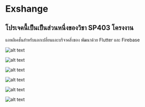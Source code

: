 # Exshange

## โปรเจคนี้เป็นเป็นส่วนหนึ่งของวิชา SP403 โครงงาน

แอพลิเคชั่นสำหรับแลกเปลี่ยนและบริจาคสิ่งของ
พัฒนาด้วย Flutter และ Firebase

![alt text](https://github.com/KitisakChalongjan/Exshange/blob/main/316337020_883032373063634_2959057353957014307_n.jpg)

![alt text](https://github.com/KitisakChalongjan/Exshange/blob/main/316306625_461068246090926_4170415005493136386_n.jpg)

![alt text](https://github.com/KitisakChalongjan/Exshange/blob/main/316149336_1128544947791202_5411076326291583017_n.jpg)

![alt text](https://github.com/KitisakChalongjan/Exshange/blob/main/316183227_1651743831922227_2550744740351821146_n.jpg)

![alt text](https://github.com/KitisakChalongjan/Exshange/blob/main/316303261_876431393779035_7476596382207520945_n.jpg)

![alt text](https://github.com/KitisakChalongjan/Exshange/blob/main/315530068_840481997254007_357799586921942911_n.jpg)


